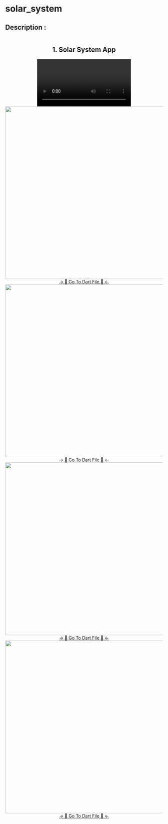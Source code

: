 # solar_system

## Description :
```
```

<h2 align="center">1. Solar System App </h2>

<div align="center">
 <video src="" type="video/mp4"> 
</video>
</div>

<div align="center">
  <img height="550"  src="https://github.com/user-attachments/assets/6213eb7d-7a8b-44de-a572-6f4083210a4b" />
</div>
<div align="center">
<a href="https://github.com/HirenCodeMaster11/solar_system/blob/master/lib/View/Splash%20Screen/splash.dart">-> 📂 Go To Dart File 📂 <-</a>
</div>

<div align="center">
  <img height="550"  src="https://github.com/user-attachments/assets/24725be0-b1b1-4895-90f4-b7e11b100058" />
</div>
<div align="center">
<a href="https://github.com/HirenCodeMaster11/solar_system/blob/master/lib/View/home%20page/home.dart">-> 📂 Go To Dart File 📂 <-</a>
</div>

<div align="center">
  <img height="550"  src="https://github.com/user-attachments/assets/a3fe14c5-3155-4787-a9c3-f4d94217c4d8" />
</div>
<div align="center">
<a href="https://github.com/HirenCodeMaster11/solar_system/blob/master/lib/View/Detail%20page/detail.dart">-> 📂 Go To Dart File 📂 <-</a>
</div>

<div align="center">
  <img height="550"  src="https://github.com/user-attachments/assets/e91a4b5b-7583-4d6c-8d30-165b38b0b74e" />
</div>
<div align="center">
<a href="https://github.com/HirenCodeMaster11/solar_system/blob/master/lib/View/Liked%20Screen/like.dart">-> 📂 Go To Dart File 📂 <-</a>
</div>
